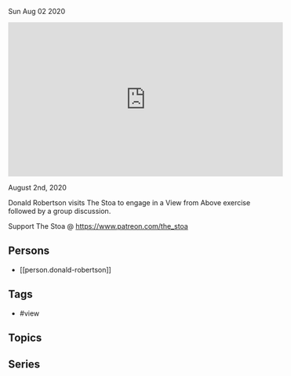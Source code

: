 



Sun Aug 02 2020

<iframe width="560" height="315" src="https://www.youtube.com/embed/qPYjiNHs4lU" title="The View from Above w/ Donald Robertson" frameborder="0" allow="accelerometer; autoplay; clipboard-write; encrypted-media; gyroscope; picture-in-picture" allowfullscreen ></iframe>

August 2nd, 2020

Donald Robertson visits The Stoa to engage in a View from Above exercise followed by a group discussion.

Support The Stoa @ https://www.patreon.com/the_stoa

## Persons

- [[person.donald-robertson]]

## Tags

- #view

## Topics



## Series



